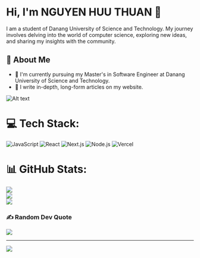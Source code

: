 # Hi, I'm NGUYEN HUU THUAN 👋

I am a student of Danang University of Science and Technology. My journey involves delving into the world of computer science, exploring new ideas, and sharing my insights with the community.


## 🚀 About Me

- 🔭 I'm currently pursuing my Master's in Software Engineer at Danang University of Science and Technology.
- 📝 I write in-depth, long-form articles on my website.

![Alt text](https://media1.tenor.com/m/2nKSTDDekOgAAAAC/coding-kira.gif)


# 💻 Tech Stack:
![JavaScript](https://img.shields.io/badge/javascript-%23323330.svg?style=for-the-badge&logo=javascript&logoColor=F7DF1E) ![React](https://img.shields.io/badge/react-%2361DAFB.svg?style=for-the-badge&logo=react&logoColor=black) ![Next.js](https://img.shields.io/badge/next.js-%23000000.svg?style=for-the-badge&logo=next.js&logoColor=white) ![Node.js](https://img.shields.io/badge/node.js-%23339933.svg?style=for-the-badge&logo=node.js&logoColor=white) ![Vercel](https://img.shields.io/badge/vercel-%23000000.svg?style=for-the-badge&logo=vercel&logoColor=white)


# 📊 GitHub Stats:
![](https://github-readme-stats.vercel.app/api?username=thuannguyenhuu11&theme=default_repocard&hide_border=false&include_all_commits=true&count_private=false)<br/>
![](https://github-readme-streak-stats.herokuapp.com/?user=thuannguyenhuu11&theme=default_repocard&hide_border=false)<br/>
![](https://github-readme-stats.vercel.app/api/top-langs/?username=thuannguyenhuu11&theme=default_repocard&hide_border=false&include_all_commits=true&count_private=false&layout=compact)

### ✍️ Random Dev Quote
![](https://quotes-github-readme.vercel.app/api?type=horizontal&theme=dark)

---
[![](https://visitcount.itsvg.in/api?id=Duy-Thong&icon=2&color=1)](https://visitcount.itsvg.in)

<!-- Proudly created with GPRM ( https://gprm.itsvg.in ) -->
